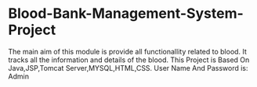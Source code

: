 # Blood-Bank-Management-System-Project
 The main aim of this module is provide all functionallity  related to blood. It tracks all the information and details of the blood. This Project is Based On  Java,JSP,Tomcat Server,MYSQL,HTML,CSS.
User Name And Password is: Admin
